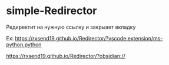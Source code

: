 # simple-Redirector

Редиректит на нужную ссылку и закрыает вкладку

Ex:
https://rxsend19.github.io/Redirector/?vscode:extension/ms-python.python

https://rxsend19.github.io/Redirector/?obsidian://
